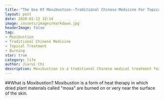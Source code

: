 ```yaml
---
title: "The Use Of Moxibustion--Traditional Chinese Medicine For Topical Treatment"
layout: post
date: 2020-01-12 12:14
image: /assets/images/markdown.jpg
headerImage: false
tag:
- Moxibustion
- Traditional Chinese Medicine
- Topical Treatment
- Burning
star: true
category: life
author: Jiarui Chi
description: Moxibustion is a traditional Chinese medical treatment for a large variety of health problems.
---
```

##What is Moxibustion?
Moxibustion is a form of heat therapy in which dried plant materials 
called "moxa" are burned on or very near the surface of the skin.
